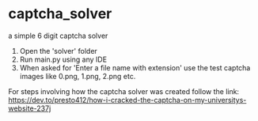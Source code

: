 # captcha_solver
a simple 6 digit captcha solver

1. Open the 'solver' folder
2. Run main.py using any IDE
3. When asked for 'Enter a file name with extension' use the test captcha images like 0.png, 1.png, 2.png etc.

For steps involving how the captcha solver was created follow the link: 
https://dev.to/presto412/how-i-cracked-the-captcha-on-my-universitys-website-237j
